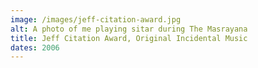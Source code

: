 ```yaml
---
image: /images/jeff-citation-award.jpg
alt: A photo of me playing sitar during The Masrayana
title: Jeff Citation Award, Original Incidental Music
dates: 2006
---
```

